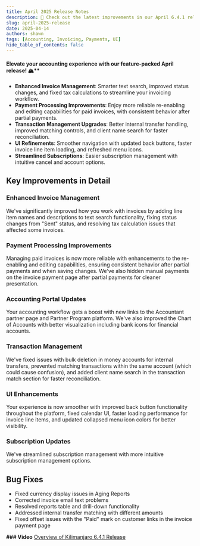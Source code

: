 ```yaml
---
title: April 2025 Release Notes
description: 🚀 Check out the latest improvements in our April 6.4.1 release!
slug: april-2025-release
date: 2025-04-14
authors: shawn
tags: [Accounting, Invoicing, Payments, UI]
hide_table_of_contents: false
---
```


#### Elevate your accounting experience with our feature-packed April release! 🏔️**

- **Enhanced Invoice Management**: Smarter text search, improved status changes, and fixed tax calculations to streamline your invoicing workflow.
- **Payment Processing Improvements**: Enjoy more reliable re-enabling and editing capabilities for paid invoices, with consistent behavior after partial payments.
- **Transaction Management Upgrades**: Better internal transfer handling, improved matching controls, and client name search for faster reconciliation.
- **UI Refinements**: Smoother navigation with updated back buttons, faster invoice line item loading, and refreshed menu icons.
- **Streamlined Subscriptions**: Easier subscription management with intuitive cancel and account options.


## Key Improvements in Detail

### Enhanced Invoice Management
We've significantly improved how you work with invoices by adding line item names and descriptions to text search functionality, fixing status changes from "Sent" status, and resolving tax calculation issues that affected some invoices.

### Payment Processing Improvements
Managing paid invoices is now more reliable with enhancements to the re-enabling and editing capabilities, ensuring consistent behavior after partial payments and when saving changes. We've also hidden manual payments on the invoice payment page after partial payments for cleaner presentation.

### Accounting Portal Updates
Your accounting workflow gets a boost with new links to the Accountant partner page and Partner Program platform. We've also improved the Chart of Accounts with better visualization including bank icons for financial accounts.

<!-- truncate -->

### Transaction Management
We've fixed issues with bulk deletion in money accounts for internal transfers, prevented matching transactions within the same account (which could cause confusion), and added client name search in the transaction match section for faster reconciliation.

### UI Enhancements
Your experience is now smoother with improved back button functionality throughout the platform, fixed calendar UI, faster loading performance for invoice line items, and updated collapsed menu icon colors for better visibility.

### Subscription Updates
We've streamlined subscription management with more intuitive subscription management options.

## Bug Fixes
- Fixed currency display issues in Aging Reports
- Corrected invoice email text problems
- Resolved reports table and drill-down functionality
- Addressed internal transfer matching with different amounts
- Fixed offset issues with the "Paid" mark on customer links in the invoice payment page

**### Video**
[Overview of Kilimanjaro 6.4.1 Release](https://youtu.be/example-link)